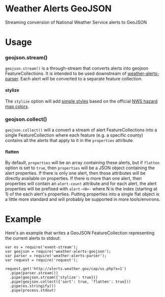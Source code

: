 Weather Alerts GeoJSON
======================

Streaming conversion of National Weather Service alerts to GeoJSON


Usage
=====

### geojson.stream()

`geojson.stream()` is a through-stream that converts alerts into geojson
FeatureCollections. It is intended to be used downstream of
[weather-alerts-parser](https://github.com/TNRIS/weather-alerts-parser). Each
alert will be converted to a separate feature collection. 

#### stylize

The `stylize` option will add [simple
styles](https://github.com/mapbox/simplestyle-spec) based on the official [NWS
hazard map colors](http://www.weather.gov/help-map).


### geojson.collect()
`geojson.collect()` will a convert a stream of alert FeatureCollections into a
single FeatureCollection where each feature (e.g. a specific county) contains
all the alerts that apply to it in the `properties` attribute. 

#### flatten

By default, `properties` will be an array containing these alerts, but if
`flatten` option is set to `true`, then `properties` will be a JSON object
containing the alert properties. If there is only one alert, then those
attributes will be directly available on properties. If there is more than one
alert, then properties will contain an `alert-count` attribute and for each
alert, the alert properties will be prefixed with `alert-<N>-` where N is the
index (starting at 1) of the each alert's properties. Putting properties into a
single flat object is a little more standard and will probably be supported in
more tools/environs.



Example
=======

Here's an example that writes a GeoJSON FeatureCollection representing the
current alerts to stdout:

```node
var es = require('event-stream');
var geojson = require('weather-alerts-geojson');
var parser = require('weather-alerts-parser');
var request = require('request');

request.get('http://alerts.weather.gov/cap/us.php?x=1')
  .pipe(parser.stream())
  .pipe(geojson.stream({'stylize': true}))
  .pipe(geojson.collect({'sort': true, 'flatten': true}))
  .pipe(es.stringify())
  .pipe(process.stdout)
```
